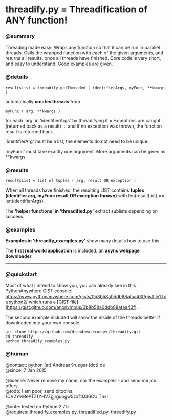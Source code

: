 # threadify.py = Threadification of ANY function!

### @summary 

Threading made easy! Wraps any function so that it can be run in parallel threads. Calls the wrapped function with each of the given arguments, and returns all results, once all threads have finished. Core code is very short, and easy to understand. Good examples are given. 

### @details

    resultsList = threadify.getThreaded ( identifierArgs, myFunc, **kwargs )
    
automatically **creates threads** from 

    myFunc ( arg, **kwargs )

for each 'arg' in 'identifierArgs' by threadifying it = Exceptions are caught (returned back as a result) ... and if no exception was thrown, the function result is returned back. 

'identifierArg' must be a list, the elements do not need to be unique.

'myFunc' must take exactly one argument. More arguments can be given as **kwargs.

### @results 

    resultsList = list of tuples ( arg, result OR exception )

When all threads have finished, the resulting LIST contains **tuples (identifier arg, myFunc result OR exception thrown)** with len(resultList) == len(identifierArgs).

The **'helper functions' in 'threadified.py'** extract sublists depending on success. 

### @examples

**Examples in 'threadify_examples.py'** show many details how to use this.

The **first real world application** is included: an **async webpage downloader**.

- - -

### @quickstart
Most of what I intend to show you, you can already see in this PythonAnywhere GIST console:
https://www.pythonanywhere.com/gists/0b8b58a0ddb88afaa43f/gistfile1.txt/python2/
which runs a [GIST file] (https://gist.github.com/anonymous/0b8b58a0ddb88afaa43f).

The second example included will show the inside of the threads better if downloaded into your own console:  

    git clone https://github.com/drandreaskrueger/threadify.git
    cd threadify
    python threadify_examples.py 
    

### @human

@contact:  python (at) AndreasKrueger (dot) de   
@since:    7 Jan 2015

@license:  Never remove my name, nor the examples - and send me job offers.  
@todo:     I am poor, send bitcoins: 1CV2YwBeATZfYHVZgjrgupgw5zxf1Q36CU Thx! 

@note:     tested on Python 2.7.5  
@requires: threadify_examples.py, threadified.py, threadify.py  



